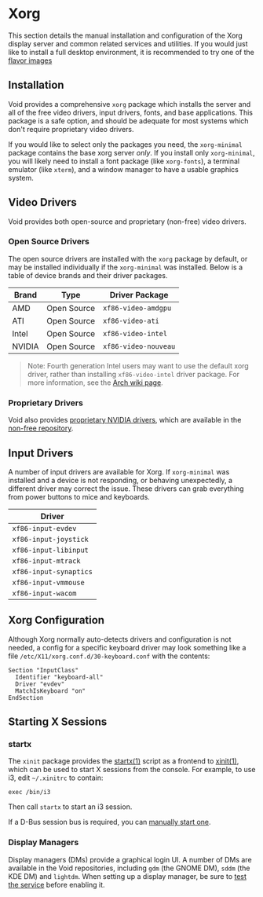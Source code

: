 # Xorg

This section details the manual installation and configuration of the Xorg
display server and common related services and utilities. If you would just like
to install a full desktop environment, it is recommended to try one of the
[flavor images](../../installation/live-images/index.md#flavor-images)

## Installation

Void provides a comprehensive `xorg` package which installs the server and all
of the free video drivers, input drivers, fonts, and base applications. This
package is a safe option, and should be adequate for most systems which don't
require proprietary video drivers.

If you would like to select only the packages you need, the `xorg-minimal`
package contains the base xorg server *only*. If you install only
`xorg-minimal`, you will likely need to install a font package (like
`xorg-fonts`), a terminal emulator (like `xterm`), and a window manager to have
a usable graphics system.

## Video Drivers

Void provides both open-source and proprietary (non-free) video drivers.

### Open Source Drivers

The open source drivers are installed with the `xorg` package by default, or may
be installed individually if the `xorg-minimal` was installed. Below is a table
of device brands and their driver packages.

| Brand  | Type        | Driver Package       |
|--------|-------------|----------------------|
| AMD    | Open Source | `xf86-video-amdgpu`  |
| ATI    | Open Source | `xf86-video-ati`     |
| Intel  | Open Source | `xf86-video-intel`   |
| NVIDIA | Open Source | `xf86-video-nouveau` |

> Note: Fourth generation Intel users may want to use the default xorg driver,
> rather than installing `xf86-video-intel` driver package. For more
> information, see the [Arch wiki
> page](https://wiki.archlinux.org/index.php/Intel_graphics#Installation).

### Proprietary Drivers

Void also provides [proprietary NVIDIA drivers](./graphics-drivers/nvidia.md),
which are available in the [non-free
repository](../../xbps/repositories/official/nonfree.md).

## Input Drivers

A number of input drivers are available for Xorg. If `xorg-minimal` was
installed and a device is not responding, or behaving unexpectedly, a different
driver may correct the issue. These drivers can grab everything from power
buttons to mice and keyboards.

| Driver                 |
|------------------------|
| `xf86-input-evdev`     |
| `xf86-input-joystick`  |
| `xf86-input-libinput`  |
| `xf86-input-mtrack`    |
| `xf86-input-synaptics` |
| `xf86-input-vmmouse`   |
| `xf86-input-wacom`     |

## Xorg Configuration

Although Xorg normally auto-detects drivers and configuration is not needed, a
config for a specific keyboard driver may look something like a file
`/etc/X11/xorg.conf.d/30-keyboard.conf` with the contents:

```
Section "InputClass"
  Identifier "keyboard-all"
  Driver "evdev"
  MatchIsKeyboard "on"
EndSection
```

## Starting X Sessions

### startx

The `xinit` package provides the [startx(1)](https://man.voidlinux.org/startx.1)
script as a frontend to [xinit(1)](https://man.voidlinux.org/xinit.1), which can
be used to start X sessions from the console. For example, to use i3, edit
`~/.xinitrc` to contain:

```
exec /bin/i3
```

Then call `startx` to start an i3 session.

If a D-Bus session bus is required, you can [manually start
one](../session-management.md#d-bus).

### Display Managers

Display managers (DMs) provide a graphical login UI. A number of DMs are
available in the Void repositories, including `gdm` (the GNOME DM), `sddm` (the
KDE DM) and `lightdm`. When setting up a display manager, be sure to [test the
service](../services/managing.html#testing-services) before enabling it.
